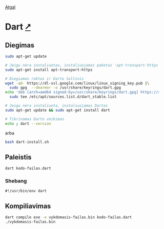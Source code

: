 [Atgal](./readme.md)

# Dart [&#x2B67;](https://dart.dev/)

## Diegimas

```bash
sudo apt-get update

# Jeigu nėra instaliuotas, instaliuojamas paketas 'apt-transport-https'
sudo apt-get install apt-transport-https

# Diegiamas raktas ir Darto šaltinis
wget -qO- https://dl-ssl.google.com/linux/linux_signing_key.pub |\
  sudo gpg  --dearmor -o /usr/share/keyrings/dart.gpg
echo 'deb [arch=amd64 signed-by=/usr/share/keyrings/dart.gpg] https://storage.googleapis.com/download.dartlang.org/linux/debian stable main' |\
  sudo tee /etc/apt/sources.list.d/dart_stable.list

# Jeigu nėra instaliuota, instaliuojamas Dartas 
sudo apt-get update && sudo apt-get install dart

# Tikrinamas Darto veikimas
echo ; dart --version
```

arba

```bash
bash dart-install.sh
```

## Paleistis

```bash
dart kodo-failas.dart
```

### Shebang

```shebang
#!/usr/bin/env dart
```

## Kompiliavimas

```bash
dart compile exe -o vykdomasis-failas.bin kodo-failas.dart
./vykdomasis-failas.bin
```

